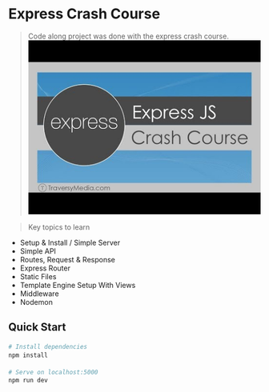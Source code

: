 # Express Crash Course

> Code along project was done with the express crash course.
> [![Watch the video](youthumb_L72fhGm1tfE_high.png)](https://www.youtube.com/watch?v=L72fhGm1tfE&t=287s)


> Key topics to learn 

- Setup & Install / Simple Server
- Simple API
- Routes, Request & Response
- Express Router
- Static Files
- Template Engine Setup With Views
- Middleware
- Nodemon

## Quick Start

```bash
# Install dependencies
npm install

# Serve on localhost:5000
npm run dev
```
